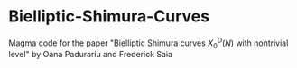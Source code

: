 # Bielliptic-Shimura-Curves
Magma code for the paper "Bielliptic Shimura curves $X_0^D(N)$ with nontrivial level" by Oana Padurariu and Frederick Saia
